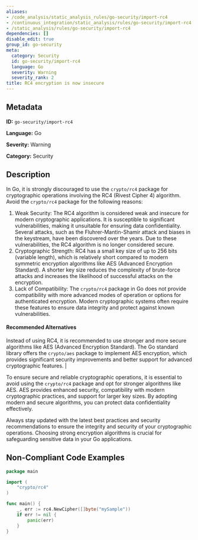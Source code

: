```yaml
---
aliases:
- /code_analysis/static_analysis_rules/go-security/import-rc4
- /continuous_integration/static_analysis/rules/go-security/import-rc4
- /static_analysis/rules/go-security/import-rc4
dependencies: []
disable_edit: true
group_id: go-security
meta:
  category: Security
  id: go-security/import-rc4
  language: Go
  severity: Warning
  severity_rank: 2
title: RC4 encryption is now insecure
---
```

<!--  SOURCED FROM https://github.com/DataDog/datadog-static-analyzer-rule-docs -->


## Metadata
**ID:** `go-security/import-rc4`

**Language:** Go

**Severity:** Warning

**Category:** Security

## Description
In Go, it is strongly discouraged to use the `crypto/rc4` package for cryptographic operations involving the RC4 (Rivest Cipher 4) algorithm. Avoid the `crypto/rc4` package for the following reasons:

1.  Weak Security: The RC4 algorithm is considered weak and insecure for modern cryptographic applications. It is susceptible to significant vulnerabilities, making it unsuitable for ensuring data confidentiality. Several attacks, such as the Fluhrer-Mantin-Shamir attack and biases in the keystream, have been discovered over the years. Due to these vulnerabilities, the RC4 algorithm is no longer considered secure.
2.  Cryptographic Strength: RC4 has a small key size of up to 256 bits (variable length), which is relatively short compared to modern symmetric encryption algorithms like AES (Advanced Encryption Standard). A shorter key size reduces the complexity of brute-force attacks and increases the likelihood of successful attacks on the encryption.
3.  Lack of Compatibility: The `crypto/rc4` package in Go does not provide compatibility with more advanced modes of operation or options for authenticated encryption. Modern cryptographic systems often require these features to ensure data integrity and protect against known vulnerabilities.

#### Recommended Alternatives

Instead of using RC4, it is recommended to use stronger and more secure algorithms like AES (Advanced Encryption Standard). The Go standard library offers the `crypto/aes` package to implement AES encryption, which provides significant security improvements and better support for advanced cryptographic features. |

To ensure secure and reliable cryptographic operations, it is essential to avoid using the `crypto/rc4` package and opt for stronger algorithms like AES. AES provides enhanced security, compatibility with modern cryptographic practices, and support for larger key sizes. By adopting modern and secure algorithms, you can protect data confidentiality effectively.

Always stay updated with the latest best practices and security recommendations to ensure the integrity and security of your cryptographic operations. Choosing strong encryption algorithms is crucial for safeguarding sensitive data in your Go applications.


## Non-Compliant Code Examples
```go
package main

import (
	"crypto/rc4"
)

func main() {
	_, err := rc4.NewCipher([]byte("mySample"))
	if err != nil {
		panic(err)
	}
}
```
